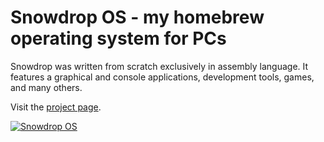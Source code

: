 # Snowdrop OS - my homebrew operating system for PCs

Snowdrop was written from scratch exclusively in assembly language. It features a graphical and console applications, development tools, games, and many others.

Visit the [project page](http://sebastianmihai.com/snowdrop/).

[![](http://sebastianmihai.com/snowdrop/images/snowdrop_many_computers.jpg "Snowdrop OS")](http://sebastianmihai.com/snowdrop/)
